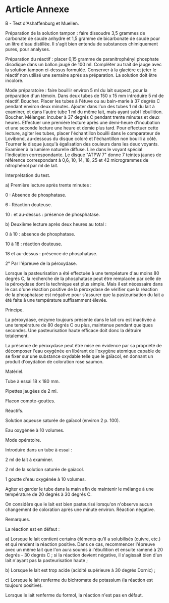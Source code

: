# Article Annexe

B - Test d'Ashaffenburg et Muellen.

Préparation de la solution tampon : faire dissoudre 3,5 grammes de carbonate de soude anhydre et 1,5 gramme de bicarbonate de soude pour un litre d'eau distillée. Il s'agit bien entendu de substances chimiquement pures, pour analyses.

Préparation du réactif : placer 0,15 gramme de paranitrophényl phosphate disodique dans un ballon jaugé de 100 ml. Compléter au trait de jauge avec la solution tampon ci-dessus formulée. Conserver à la glacière et jeter le réactif non utilisé une semaine après sa préparation. La solution doit être incolore.

Mode préparatoire : faire bouillir environ 5 ml du lait suspect, pour la préparation d'un témoin. Dans deux tubes de 150 x 15 mm introduire 5 ml de réactif. Boucher. Placer les tubes à l'étuve ou au bain-marie à 37 degrés C pendant environ deux minutes. Ajouter dans l'un des tubes 1 ml du lait à examiner, et dans l'autre tube 1 ml du même lait, mais ayant subi l'ébullition. Boucher. Mélanger. Incuber à 37 degrés C pendant trente minutes et deux heures. Effectuer une première lecture après une demi-heure d'incubation et une seconde lecture une heure et demie plus tard. Pour effectuer cette lecture, agiter les tubes, placer l'échantillon bouilli dans le comparateur de Lovibond, au-dessous du disque coloré et l'échantillon non bouilli à côté. Tourner le disque jusqu'à égalisation des couleurs dans les deux voyants. Examiner à la lumière naturelle diffuse. Lire dans le voyant spécial l'indication correspondante. Le disque "ATPW 7" donne 7 teintes jaunes de référence correspondant à 0,6, 10, 14, 18, 25 et 42 microgrammes de nitrophénol par ml de lait.

Interprétation du test.

a) Première lecture après trente minutes :

0 : Absence de phosphatase.

6 : Réaction douteuse.

10 : et au-dessus : présence de phosphatase.

b) Deuxième lecture après deux heures au total :

0 à 10 : absence de phosphatase.

10 à 18 : réaction douteuse.

18 et au-dessus : présence de phosphatase.

2° Par l'épreuve de la péroxydase.

Lorsque la pasteurisation a été effectuée à une tempéature d'au moins 80 degrés C, la recherche de la phosphatase peut être remplacée par celle de la péroxydase dont la technique est plus simple. Mais il est nécessaire dans le cas d'une réaction positive de la péroxydase de vérifier que la réaction de la phosphatase est négative pour s'assurer que la pasteurisation du lait a été faite à une température suffisamment élevée.

Principe.

La péroxydase, enzyme toujours présente dans le lait cru est inactivée à une température de 80 degrés C ou plus, maintenue pendant quelques secondes. Une pasteurisation haute efficace doit donc la détruire totalement.

La présence de péroxydase peut être mise en évidence par sa propriété de décomposer l'eau oxygénée en libérant de l'oxygène atomique capable de se fixer sur une substance oxydable telle que le gaïacol, en donnant un produit d'oxydation de coloration rose saumon.

Matériel.

Tube à essai 18 x 180 mm.

Pipettes jaugées de 2 ml.

Flacon compte-gouttes.

Réactifs.

Solution aqueuse saturée de gaïacol (environ 2 p. 100).

Eau oxygénée à 10 volumes.

Mode opératoire.

Introduire dans un tube à essai :

2 ml de lait à examiner.

2 ml de la solution saturée de gaïacol.

1 goutte d'eau oxygénée à 10 volumes.

Agiter et garder le tube dans la main afin de maintenir le mélange à une température de 20 degrés à 30 degrés C.

On considère que le lait est bien pasteurisé lorsqu'on n'observe aucun changement de coloration après une minute environ. Réaction négative.

Remarques.

La réaction est en défaut :

a) Lorsque le lait contient certains éléments qu'il a solubilisés (cuivre, etc.) et qui rendent la réaction positive. Dans ce cas, recommencer l'épreuve avec un même lait que l'on aura soumis à l'ébullition et ensuite ramené à 20 degrés - 30 degrés C ; si la réaction devient négative, il s'agissait bien d'un lait n'ayant pas la pasteurisation haute ;

b) Lorsque le lait est trop acide (acidité supérieure à 30 degrés Dornic) ;

c) Lorsque le lait renferme du bichromate de potassium (la réaction est toujours positive).

Lorsque le lait renferme du formol, la réaction n'est pas en défaut.
